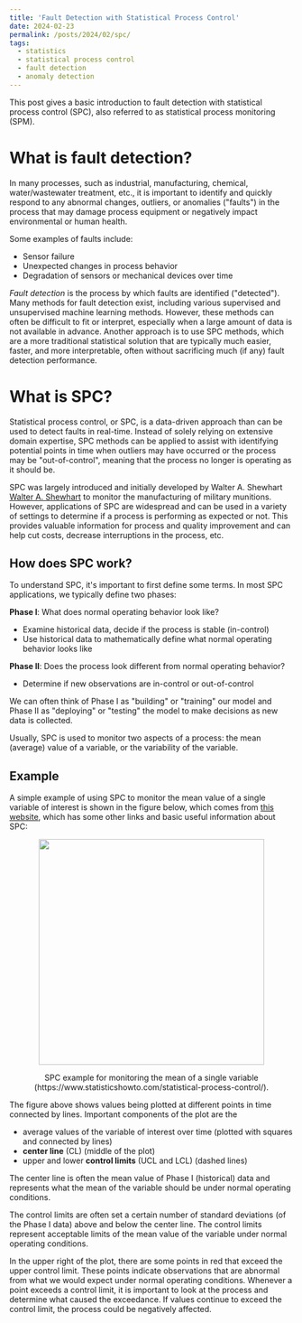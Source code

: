 ```yaml
---
title: 'Fault Detection with Statistical Process Control'
date: 2024-02-23
permalink: /posts/2024/02/spc/
tags:
  - statistics
  - statistical process control
  - fault detection
  - anomaly detection
---
```


This post gives a basic introduction to fault detection with statistical process control (SPC), also referred to as statistical process monitoring (SPM).

# What is fault detection?

In many processes, such as industrial, manufacturing, chemical, water/wastewater treatment, etc., it is important to identify and quickly respond to any abnormal changes, outliers, or anomalies ("faults") in the process that may damage process equipment or negatively impact environmental or human health.

Some examples of faults include:
* Sensor failure
* Unexpected changes in process behavior
* Degradation of sensors or mechanical devices over time

*Fault detection* is the process by which faults are identified ("detected"). Many methods for fault detection exist, including various supervised and unsupervised machine learning methods. However, these methods can often be difficult to fit or interpret, especially when a large amount of data is not available in advance. Another approach is to use SPC methods, which are a more traditional statistical solution that are typically much easier, faster, and more interpretable, often without sacrificing much (if any) fault detection performance.


# What is SPC?

Statistical process control, or SPC, is a data-driven approach than can be used to detect faults in real-time. Instead of solely relying on extensive domain expertise, SPC methods can be applied to assist with identifying potential points in time when outliers may have occurred or the process may be "out-of-control", meaning that the process no longer is operating as it should be.

SPC was largely introduced and initially developed by Walter A. Shewhart [Walter A. Shewhart](https://en.wikipedia.org/wiki/Walter_A._Shewhart) to monitor the manufacturing of military munitions. However, applications of SPC are widespread and can be used in a variety of settings to determine if a process is performing as expected or not. This provides valuable information for process and quality improvement and can help cut costs, decrease interruptions in the process, etc.

## How does SPC work?

To understand SPC, it's important to first define some terms. In most SPC applications, we typically define two phases:

**Phase I**: What does normal operating behavior look like?
* Examine historical data, decide if the process is stable (in-control)
* Use historical data to mathematically define what normal operating behavior looks like


**Phase II**: Does the process look different from normal operating behavior?
* Determine if new observations are in-control or out-of-control

We can often think of Phase I as "building" or "training" our model and Phase II as "deploying" or "testing" the model to make decisions as new data is collected.

Usually, SPC is used to monitor two aspects of a process: the mean (average) value of a variable, or the variability of the variable.

## Example

A simple example of using SPC to monitor the mean value of a single variable of interest is shown in the figure below, which comes from [this website](https://www.statisticshowto.com/statistical-process-control/), which has some other links and basic useful information about SPC:

<p align="center">
    <img src="https://github.com/trgrimm/trgrimm.github.io/assets/70607091/f2b42394-581e-498d-acbf-1f6357ef51f1" width="400">
</p>
<p align="center" class="caption">
SPC example for monitoring the mean of a single variable (https://www.statisticshowto.com/statistical-process-control/).
</p>


The figure above shows values being plotted at different points in time connected by lines. Important components of the plot are the
* average values of the variable of interest over time (plotted with squares and connected by lines)
* **center line** (CL) (middle of the plot)
* upper and lower **control limits** (UCL and LCL) (dashed lines)

The center line is often the mean value of Phase I (historical) data and represents what the mean of the variable should be under normal operating conditions.

The control limits are often set a certain number of standard deviations (of the Phase I data) above and below the center line. The control limits represent acceptable limits of the mean value of the variable under normal operating conditions.

In the upper right of the plot, there are some points in red that exceed the upper control limit. These points indicate observations that are abnormal from what we would expect under normal operating conditions. Whenever a point exceeds a control limit, it is important to look at the process and determine what caused the exceedance. If values continue to exceed the control limit, the process could be negatively affected.




